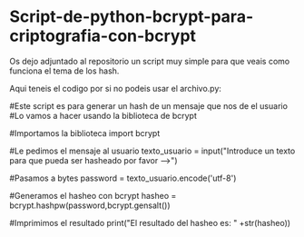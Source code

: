 # Script-de-python-bcrypt-para-criptografia-con-bcrypt
Os dejo adjuntado al repositorio un script muy simple para que veais como funciona el tema de los hash.



Aqui teneis el codigo por si no podeis usar el archivo.py:



#Este script es para generar un hash de un mensaje que nos de el usuario
#Lo vamos a hacer usando la biblioteca de bcrypt

#Importamos la biblioteca
import bcrypt

#Le pedimos el mensaje al usuario
texto_usuario = input("Introduce un texto para que pueda ser hasheado por favor -->")

#Pasamos a bytes
password = texto_usuario.encode('utf-8')

#Generamos el hasheo con bcrypt 
hasheo = bcrypt.hashpw(password,bcrypt.gensalt())

#Imprimimos el resultado
print("El resultado del hasheo es: " +str(hasheo))
